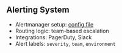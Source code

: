 ## Alerting System

- Alertmanager setup: [config file](./alertmanager.yaml)
- Routing logic: team-based escalation
- Integrations: PagerDuty, Slack
- Alert labels: `severity`, `team`, `environment`